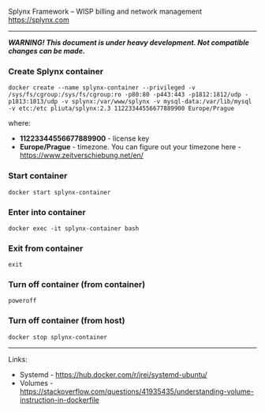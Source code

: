 Splynx Framework – WISP billing and network management  
https://splynx.com

---

***WARNING! This document is under heavy development. Not compatible changes can be made.***


### Create Splynx container  
`docker create --name splynx-container --privileged -v /sys/fs/cgroup:/sys/fs/cgroup:ro -p80:80 -p443:443 -p1812:1812/udp -p1813:1813/udp -v splynx:/var/www/splynx -v mysql-data:/var/lib/mysql -v etc:/etc pliuta/splynx:2.3 11223344556677889900 Europe/Prague`

where:  
* **11223344556677889900** - license key
* **Europe/Prague** - timezone. You can figure out your timezone here - https://www.zeitverschiebung.net/en/

### Start container  
`docker start splynx-container`

### Enter into container  
`docker exec -it splynx-container bash`

### Exit from container  
`exit`

### Turn off container (from container)  
`poweroff`

### Turn off container (from host)
`docker stop splynx-container`

---

Links:  
* Systemd - https://hub.docker.com/r/jrei/systemd-ubuntu/
* Volumes - https://stackoverflow.com/questions/41935435/understanding-volume-instruction-in-dockerfile
